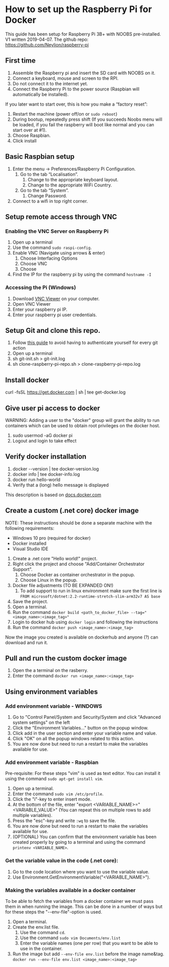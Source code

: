 # How to set up the Raspberry Pi for Docker
This guide has been setup for Raspberry Pi 3B+ with NOOBS pre-installed. V1 written 2019-04-07.
The github repo: https://github.com/Neylion/raspberry-pi

## First time
1. Assemble the Raspberry pi and insert the SD card with NOOBS on it.
2. Connect a keyboard, mouse and screen to the RPI.
3. Do not connect it to the internet yet.
4. Connect the Raspberry Pi to the power source (Raspbian will automatically be installed).

If you later want to start over, this is how you make a “factory reset”:

1. Restart the machine (power off/on or `sudo reboot`)
2. During bootup, repeatedly press shift (If you succeeds Noobs menu will be loaded, if you fail the raspberry will boot like normal and you can start over at #1).
3. Choose Raspbian.
4. Click install

## Basic Raspbian setup
1. Enter the menu -> Preferences/Raspberry Pi Configuration.
    1. Go to the tab “Localisation”.
        1. Change to the appropriate keyboard layout.
        2. Change to the appropriate WiFi Country.
    2. Go to the tab “System”.
        1. Change Password.
2. Connect to a wifi in top right corner.

## Setup remote access through VNC

### Enabling the VNC Server on Raspberry Pi
1. Open up a terminal
2. Use the command ``sudo raspi-config``.
3. Enable VNC (Navigate using arrows & enter)
    1. Choose Interfacing Options
    2. Choose VNC
    3. Choose <Yes>
4. Find the IP for the raspberry pi by using the command ``hostname -I``

### Accessing the Pi (Windows)
1. Download [VNC Viewer](https://www.realvnc.com/en/connect/download/viewer/) on your computer.
2. Open VNC Viewer
3. Enter your raspberry pi IP.
4. Enter your raspberry pi user credentials.

## Setup Git and clone this repo.
1. Follow [this guide](https://stackoverflow.com/questions/8588768/how-do-i-avoid-the-specification-of-the-username-and-password-at-every-git-push) to avoid having to authenticate yourself for every git action
2. Open up a terminal
3. sh git-init.sh > git-init.log
4. sh clone-raspberry-pi-repo.sh > clone-raspberry-pi-repo.log

## Install docker

curl -fsSL https://get.docker.com | sh | tee get-docker.log

## Give user pi access to docker

WARNING: Adding a user to the "docker" group will grant the ability to run containers which can be used to obtain root privileges on the docker host.

1. sudo usermod -aG docker pi
2. Logout and login to take effect

## Verify docker installation

1. docker --version | tee docker-version.log
2. docker info | tee docker-info.log
2. docker run hello-world
3. Verify that a (long) hello message is displayed

This description is based on [docs.docker.com](https://docs.docker.com/get-started/)

## Create a custom (.net core) docker image
NOTE: These instructions should be done a separate machine with the following requirements:
- Windows 10 pro (required for docker)
- Docker installed
- Visual Studio IDE

1. Create a .net core "Hello world!" project.
2. Right click the project and choose "Add/Container Orchestrator Support".
      1. Choose Docker as container orchestrator in the popup.
      2. Choose Linux in the popup.
4. Docker file adjustments (TO BE EXPANDED ON!)
      1. To add support to run in linux environment make sure the first line is ``FROM microsoft/dotnet:2.2-runtime-stretch-slim-arm32v7 AS base``
5. Save the project.
6. Open a terminal.
7. Run the command ``docker build <path_to_docker_file> --tag="<image_name>:<image_tag>"``
8. Login to docker hub using ``docker login`` and following the instructions
9. Run the command ``docker push <image_name>:<image_tag>``

Now the image you created is available on dockerhub and anyone (?) can download and run it.

## Pull and run the custom docker image

1. Open the a terminal on the rasberry.
2. Enter the command ``docker run <image_name>:<image_tag>``

## Using environment variables

### Add environment variable - WINDOWS
1. Go to "Control Panel/System and Security/System and click "Advanced system settings" on the left
2. Click the "Environment Variables..." button on the popup window.
3. Click add in the user section and enter your variable name and value.
4. Click "OK" on all the popup windows related to this action.
5. You are now done but need to run a restart to make the variables available for use.

### Add environment variable - Raspbian
Pre-requisite: For these steps "vim" is used as text editor. You can install it using the command ``sudo apt-get install vim``.

1. Open up a terminal.
2. Enter the command ``sudo vim /etc/profile``.
3. Click the "i"-key to enter insert mode.
4. At the bottom of the file, enter "export <VARIABLE_NAME>="<VARIABLE_VALUE>" (You can repeat this on multiple rows to add multiple variables).
5. Press the "esc"-key and write ``:wq`` to save the file.
6. You are now done but need to run a restart to make the variables available for use.
7. (OPTIONAL) You can confirm that the environment variable has been created properly by going to a terminal and using the command ``printenv <VARIABLE_NAME>``.

### Get the variable value in the code (.net core):
1. Go to the code location where you want to use the variable value.
2. Use Environment.GetEnvironmentVariable("<VARIABLE_NAME>").

### Making the variables available in a docker container
To be able to fetch the variables from a docker container we must pass them in when running the image. This can be done in a number of ways but for these steps the "--env-file"-option is used.

1. Open a terminal.
2. Create the env.list file.
      1. Use the command ``cd``.
      2. Use the command ``sudo vim Documents/env.list``
      3. Enter the variable names (one per row) that you want to be able to use in the container.
3. Run the image but add ``--env-file env.list`` before the image name&tag. ``docker run --env-file env.list <image_name>:<image_tag>``